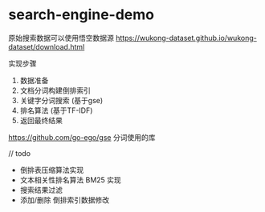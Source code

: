 # search-engine-demo

原始搜索数据可以使用悟空数据源 https://wukong-dataset.github.io/wukong-dataset/download.html

实现步骤

1. 数据准备
2. 文档分词构建倒排索引
3. 关键字分词搜索 (基于gse)
4. 排名算法 (基于TF-IDF)
5. 返回最终结果

https://github.com/go-ego/gse 分词使用的库

// todo
- 倒排表压缩算法实现
- 文本相关性排名算法 BM25 实现
- 搜索结果过滤
- 添加/删除 倒排索引数据修改